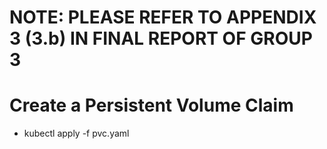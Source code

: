 # NOTE: PLEASE REFER TO APPENDIX 3 (3.b) IN FINAL REPORT OF GROUP 3 

# Create a Persistent Volume Claim 
- kubectl apply -f pvc.yaml
